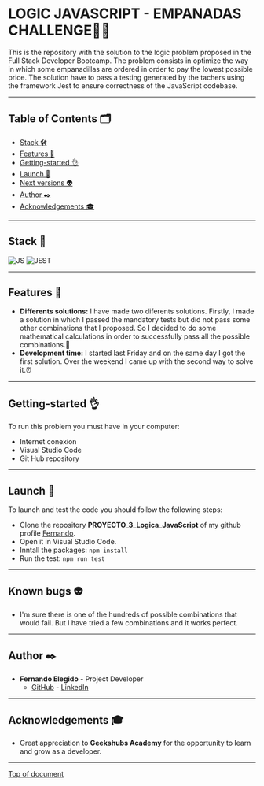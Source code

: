 # LOGIC JAVASCRIPT - EMPANADAS CHALLENGE:fork_and_knife::dollar:
This is the repository with the solution to the logic problem proposed in the Full Stack Developer Bootcamp. 
The problem consists in optimize the way in which some empanadillas are ordered in order to pay the lowest possible price.
The solution have to pass a testing generated by the tachers using the framework Jest to ensure correctness of the JavaScript codebase.

***
## Table of Contents 🗂️

- [Stack 🛠️](#stack-wrench)
- [Features 🌟](#features-star2)
- [Getting-started 👌](#getting-started-ok_hand)
- [Launch 🚀](#launch-rocket)
- [Next versions 👽](#known-bugs-alien)
- [Author ✒️](#author-black_nib)
- [Acknowledgements 🎓](#acknowledgements-mortar_board)
***
## Stack :wrench:

<img src="https://img.shields.io/badge/JAVASCRIPT-000000?style=for-the-badge&logo=javascript&logoColor=yelow" alt="JS" />
<img src="https://img.shields.io/badge/JEST-B65438?style=for-the-badge&logo=jest&logoColor=white" alt="JEST" />


***
## Features :star2:

- **Differents solutions:** I have made two diferents solutions. Firstly, I made a solution in which I passed the mandatory tests but did not pass some other combinations that I proposed. So I decided to do some mathematical calculations in order to successfully pass all the possible combinations.🔁
- **Development time:** I started last Friday and on the same day I got the first solution. Over the weekend I came up with the second way to solve it.⏰

***

## Getting-started :ok_hand:
To run this problem you must have in your computer:
- Internet conexion
- Visual Studio Code
- Git Hub repository
***

## Launch :rocket:
To launch and test the code you should follow the following steps:
- Clone the repository **PROYECTO_3_Logica_JavaScript** of my github profile [Fernando](https://github.com/Ferelbue/PROYECTO_3_Logica_JavaScript.git).
- Open it in Visual Studio Code.
- Inntall the packages: ```npm install```
- Run the test: ```npm run test```

***

## Known bugs :alien:
- I'm sure there is one of the hundreds of possible combinations that would fail. But I have tried a few combinations and it works perfect.


***
## Author :black_nib:
- **Fernando Elegido** - Project Developer
  - [GitHub](https://github.com/ferelbue) - [LinkedIn](https://www.linkedin.com/in/ferelbue)
***
## Acknowledgements :mortar_board:

- Great appreciation to **Geekshubs Academy** for the opportunity to learn and grow as a developer.

***

[Top of document](#logica-javascript---reto-empanadas-fork_and_knifedollar)

 
